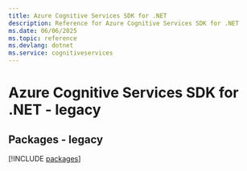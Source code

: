 ```yaml
---
title: Azure Cognitive Services SDK for .NET
description: Reference for Azure Cognitive Services SDK for .NET
ms.date: 06/06/2025
ms.topic: reference
ms.devlang: dotnet
ms.service: cognitiveservices
---
```

# Azure Cognitive Services SDK for .NET - legacy
## Packages - legacy
[!INCLUDE [packages](cognitive-services-index.md)]